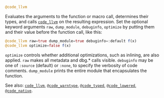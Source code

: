 ```julia
@code_llvm
```

Evaluates the arguments to the function or macro call, determines their types, and calls [`code_llvm`](@ref) on the resulting expression. Set the optional keyword arguments `raw`, `dump_module`, `debuginfo`, `optimize` by putting them and their value before the function call, like this:

```julia
@code_llvm raw=true dump_module=true debuginfo=:default f(x)
@code_llvm optimize=false f(x)
```

`optimize` controls whether additional optimizations, such as inlining, are also applied. `raw` makes all metadata and dbg.* calls visible. `debuginfo` may be one of `:source` (default) or `:none`,  to specify the verbosity of code comments. `dump_module` prints the entire module that encapsulates the function.

See also: [`code_llvm`](@ref), [`@code_warntype`](@ref), [`@code_typed`](@ref), [`@code_lowered`](@ref), [`@code_native`](@ref).
